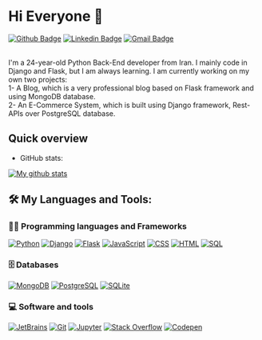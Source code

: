 # Hi Everyone :wave:

[![Github Badge](https://img.shields.io/badge/GitHub-100000?style=for-the-badge&logo=github&logoColor=white)](https://github.com/sajjadzoghi)
[![Linkedin Badge](https://img.shields.io/badge/LinkedIn-0077B5?style=for-the-badge&logo=linkedin&logoColor=white)](https://www.linkedin.com/in/sajadzoghi/)
[![Gmail Badge](https://img.shields.io/badge/Gmail-D14836?style=for-the-badge&logo=gmail&logoColor=white)](mailto:zoghisajjad@gmail.com)


</br>I'm a 24-year-old Python Back-End developer from Iran.
I mainly code in Django and Flask, but I am always learning. I am currently
working on my own two projects:</br>1- A Blog, which is a very professional blog based on Flask framework and using MongoDB database.
</br>2- An E-Commerce System, which is built using Django framework, Rest-APIs over PostgreSQL database.
  
## Quick overview
* GitHub stats:  

<a href="https://github.com/anuraghazra/github-readme-stats">
  <img align="center" src="https://github-readme-stats.anuraghazra1.vercel.app/api?username=sajjadzoghi&show_icons=true&line_height=27&include_all_commits=true" alt="My github stats" />
</a>  

## 🛠️ My Languages and Tools:

### 👨‍💻 Programming languages and Frameworks

<p>
    <a href=""#""><img alt="Python" src="https://img.shields.io/badge/Python-14354C?style=flat-square&logo=python&logoColor=white"></a>
    <a href="#"><img alt="Django" src="https://img.shields.io/badge/-Django-092E20?style=flat-square&logo=Django&logoColor=white"></a>
    <a href="#"><img alt="Flask" src="https://img.shields.io/badge/-Flask-000000?style=flat-square&logo=Flask&logoColor=white"></a>
    <a href=""#""><img alt="JavaScript" src="https://img.shields.io/badge/JavaScript-F7DF1E?style=flat-square&logo=javascript&logoColor=black"></a>
    <a href=""#""><img alt="CSS" src="https://img.shields.io/badge/CSS-1572B6?style=flat-square&logo=css3&logoColor=white"></a>
    <a href=""#""><img alt="HTML" src="https://img.shields.io/badge/HTML-E34F26?style=flat-square&logo=html5&logoColor=white"></a>
    <a href=""#""><img alt="SQL" src="https://img.shields.io/badge/SQL-025E8C?style=flat-square&logo=amazon-dynamodb&logoColor=white"></a>
</p>

### 🗄️ Databases

<p>
    <a href="#"><img alt="MongoDB" src ="https://img.shields.io/badge/MongoDB-4ea94b?style=flat-square&logo=mongodb&logoColor=white"></a>
    <a href="#"><img alt="PostgreSQL" src ="https://img.shields.io/badge/PostgreSQL-316192?style=flat-square&logo=postgresql&logoColor=white"></a>
    <a href="#"><img alt="SQLite" src ="https://img.shields.io/badge/SQLite-07405e?style=flat-square&logo=sqlite&logoColor=white"></a>
</p>

### 💻 Software and tools

<p>
    <a href="#"><img alt="JetBrains" src="https://img.shields.io/badge/IDE-PyCharm-yellow?style=flat-square&logo=JetBrains"></a>
    <a href="#"><img alt="Git" src="https://img.shields.io/badge/Git-F05033?style=flat-square&logo=git&logoColor=white"></a>
    <a href="#"><img alt="Jupyter" src="https://img.shields.io/badge/Jupyter-F37626?style=flat-square&logo=Jupyter&logoColor=white"></a>
    <a href="#"><img alt="Stack Overflow" src="https://img.shields.io/badge/-Stack%20Overflow-FE7A16?style=flat-square&logo=stack-overflow&logoColor=white"></a>
    <a href="#"><img alt="Codepen" src="https://img.shields.io/badge/Codepen-000000?style=flat-square&logo=codepen&logoColor=white"></a>
</p>
